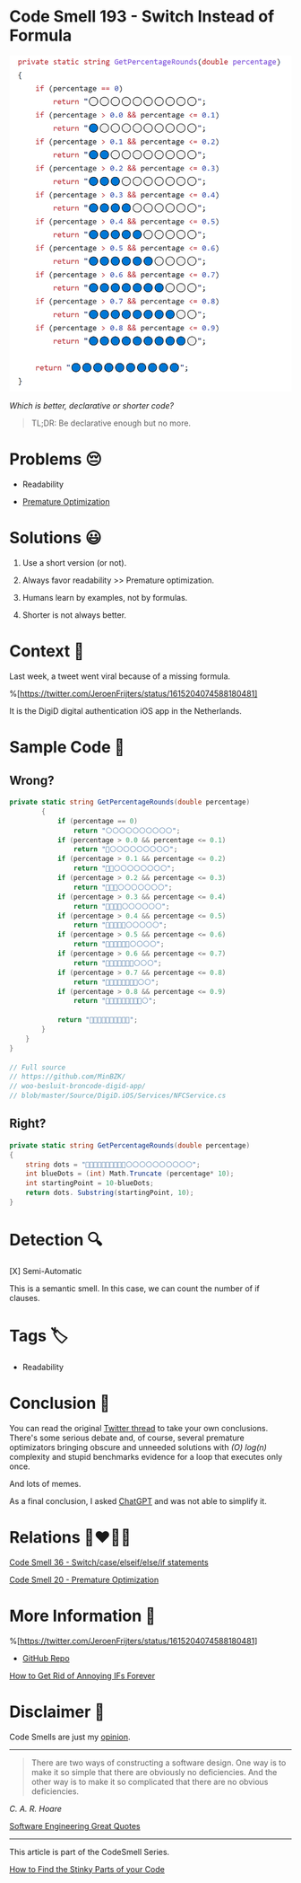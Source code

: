 # Code Smell 193 - Switch Instead of Formula
            
![Code Smell 193 - Switch Instead of Formula](Code%20Smell%20193%20-%20Switch%20Instead%20of%20Formula.png)

*Which is better, declarative or shorter code?*

> TL;DR: Be declarative enough but no more.

# Problems 😔 

- Readability

- [Premature Optimization](https://github.com/mcsee/Software-Design-Articles/tree/main/Articles/Code%20Smells/Code%20Smell%2020%20-%20Premature%20Optimization/readme.md)

# Solutions 😃

1. Use a short version (or not).

2. Always favor readability >> Premature optimization.

3. Humans learn by examples, not by formulas.

4. Shorter is not always better.

# Context 💬

Last week, a tweet went viral because of a missing formula.

%[https://twitter.com/JeroenFrijters/status/1615204074588180481]

It is the DigiD digital authentication iOS app in the Netherlands.

# Sample Code 📖

## Wrong?

<!-- [Gist Url](https://gist.github.com/mcsee/0a2979db94ff5288a342e2846155d955) -->

```csharp
private static string GetPercentageRounds(double percentage)
        {
            if (percentage == 0)
                return "⚪⚪⚪⚪⚪⚪⚪⚪⚪⚪";
            if (percentage > 0.0 && percentage <= 0.1)
                return "🔵⚪⚪⚪⚪⚪⚪⚪⚪⚪";
            if (percentage > 0.1 && percentage <= 0.2)
                return "🔵🔵⚪⚪⚪⚪⚪⚪⚪⚪";
            if (percentage > 0.2 && percentage <= 0.3)
                return "🔵🔵🔵⚪⚪⚪⚪⚪⚪⚪";
            if (percentage > 0.3 && percentage <= 0.4)
                return "🔵🔵🔵🔵⚪⚪⚪⚪⚪⚪";
            if (percentage > 0.4 && percentage <= 0.5)
                return "🔵🔵🔵🔵🔵⚪⚪⚪⚪⚪";
            if (percentage > 0.5 && percentage <= 0.6)
                return "🔵🔵🔵🔵🔵🔵⚪⚪⚪⚪";
            if (percentage > 0.6 && percentage <= 0.7)
                return "🔵🔵🔵🔵🔵🔵🔵⚪⚪⚪";
            if (percentage > 0.7 && percentage <= 0.8)
                return "🔵🔵🔵🔵🔵🔵🔵🔵⚪⚪";
            if (percentage > 0.8 && percentage <= 0.9)
                return "🔵🔵🔵🔵🔵🔵🔵🔵🔵⚪";

            return "🔵🔵🔵🔵🔵🔵🔵🔵🔵🔵";
        }
    }
}

// Full source
// https://github.com/MinBZK/
// woo-besluit-broncode-digid-app/
// blob/master/Source/DigiD.iOS/Services/NFCService.cs
```

## Right?

<!-- [Gist Url](https://gist.github.com/mcsee/e24ffc9ad7e587f44862ed7dff22e1b7) -->

```csharp
private static string GetPercentageRounds(double percentage)
{
    string dots = "🔵🔵🔵🔵🔵🔵🔵🔵🔵🔵⚪⚪⚪⚪⚪⚪⚪⚪⚪⚪";
    int blueDots = (int) Math.Truncate (percentage* 10);
    int startingPoint = 10-blueDots;
    return dots. Substring(startingPoint, 10);
}
```

# Detection 🔍

[X] Semi-Automatic

This is a semantic smell. In this case, we can count the number of if clauses.

# Tags 🏷️

- Readability

# Conclusion 🏁

You can read the original [Twitter thread](https://twitter.com/JeroenFrijters/status/1615204074588180481) to take your own conclusions. There's some serious debate and, of course, several premature optimizators bringing obscure and unneeded solutions with *(O) log(n)* complexity and stupid benchmarks evidence for a loop that executes only once.

And lots of memes.

As a final conclusion, I asked [ChatGPT](https://github.com/mcsee/Software-Design-Articles/tree/main/Articles/Artificial%20Intelligence/ChatGPT%20The%20Surprising%20Teacher%20of%20a%20+25%20Year%20Senior%20Programmer/readme.md) and was not able to simplify it.

# Relations 👩‍❤️‍💋‍👨

[Code Smell 36 - Switch/case/elseif/else/if statements](https://github.com/mcsee/Software-Design-Articles/tree/main/Articles/Code%20Smells/Code%20Smell%2036%20-%20Switch%20case%20elseif%20else%20if%20statements/readme.md)

[Code Smell 20 - Premature Optimization](https://github.com/mcsee/Software-Design-Articles/tree/main/Articles/Code%20Smells/Code%20Smell%2020%20-%20Premature%20Optimization/readme.md)

# More Information 📕

%[https://twitter.com/JeroenFrijters/status/1615204074588180481]

- [GitHub Repo](https://github.com/MinBZK/woo-besluit-broncode-digid-app/)

[How to Get Rid of Annoying IFs Forever](https://github.com/mcsee/Software-Design-Articles/tree/main/Articles/Theory/How%20to%20Get%20Rid%20of%20Annoying%20IFs%20Forever/readme.md)

# Disclaimer 📘

Code Smells are just my [opinion](https://github.com/mcsee/Software-Design-Articles/tree/main/Articles/Blogging/I%20Wrote%20More%20than%2090%20Articles%20on%202021%20Here%20is%20What%20I%20Learned/readme.md).

* * *

> There are two ways of constructing a software design. One way is to make it so simple that there are obviously no deficiencies. And the other way is to make it so complicated that there are no obvious deficiencies.

_C. A. R. Hoare_

[Software Engineering Great Quotes](https://github.com/mcsee/Software-Design-Articles/tree/main/Articles/Quotes/Software%20Engineering%20Great%20Quotes/readme.md)

* * *

This article is part of the CodeSmell Series.

[How to Find the Stinky Parts of your Code](https://github.com/mcsee/Software-Design-Articles/tree/main/Articles/Code%20Smells/How%20to%20Find%20the%20Stinky%20parts%20of%20your%20Code/readme.md)